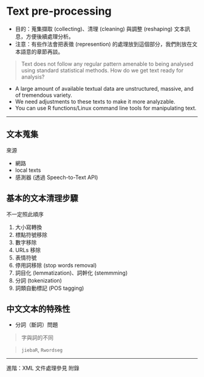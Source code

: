 # Text pre-processing



* 目的：蒐集擷取 (collecting)、清理 (cleaning) 與調整 (reshaping) 文本訊息，方便後續處理分析。
* 注意：有些作法會把表徵 (represention) 的處理放到這個部分，我們則放在文本語意的章節再談。 


> Text does not follow any regular pattern amenable to being analysed using standard statistical methods. How do we get text ready for analysis?

* A large amount of available textual data are unstructured, massive, and of tremendous variety.
* We need adjustments to these texts to make it more analyzable.
* You can use R functions/Linux command line tools for manipulating text. 
---



## 文本蒐集
來源
* 網路
* local texts
* 感測器 (透過 Speech-to-Text API)


## 基本的文本清理步驟
不一定照此順序

1. 大小寫轉換
2. 標點符號移除
3. 數字移除
3. URLs 移除
4. 表情符號 
5. 停用詞移除 (stop words removal) 
6. 詞目化 (lemmatization)、詞幹化 (stemmming) 
7. 分詞 (tokenization)
8. 詞類自動標記 (POS tagging)


## 中文文本的特殊性
* 分詞（斷詞）問題

> 字與詞的不同


> `jiebaR`, `Rwordseg`


---
進階：XML 文件處理參見 附錄





